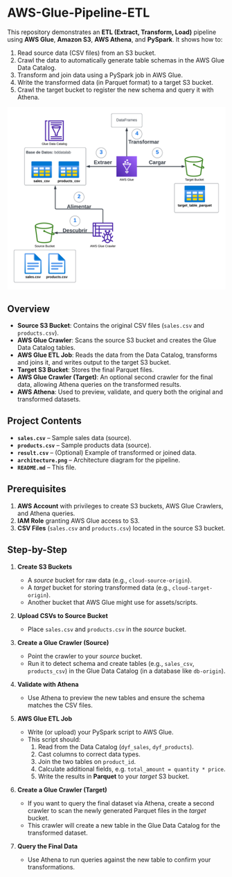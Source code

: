 # AWS-Glue-Pipeline-ETL

This repository demonstrates an **ETL (Extract, Transform, Load)** pipeline using **AWS Glue**, **Amazon S3**, **AWS Athena**, and **PySpark**. It shows how to:
1. Read source data (CSV files) from an S3 bucket.  
2. Crawl the data to automatically generate table schemas in the AWS Glue Data Catalog.  
3. Transform and join data using a PySpark job in AWS Glue.  
4. Write the transformed data (in Parquet format) to a target S3 bucket.  
5. Crawl the target bucket to register the new schema and query it with Athena.

![Architecture Diagram](https://github.com/Playmaker3334/AWS-glue-pipeline-ETL/blob/main/architecture.png)

## Overview

- **Source S3 Bucket**: Contains the original CSV files (`sales.csv` and `products.csv`).  
- **AWS Glue Crawler**: Scans the source S3 bucket and creates the Glue Data Catalog tables.  
- **AWS Glue ETL Job**: Reads the data from the Data Catalog, transforms and joins it, and writes output to the target S3 bucket.  
- **Target S3 Bucket**: Stores the final Parquet files.  
- **AWS Glue Crawler (Target)**: An optional second crawler for the final data, allowing Athena queries on the transformed results.  
- **AWS Athena**: Used to preview, validate, and query both the original and transformed datasets.

## Project Contents

- **`sales.csv`** – Sample sales data (source).  
- **`products.csv`** – Sample products data (source).  
- **`result.csv`** – (Optional) Example of transformed or joined data.  
- **`architecture.png`** – Architecture diagram for the pipeline.  
- **`README.md`** – This file.

## Prerequisites

1. **AWS Account** with privileges to create S3 buckets, AWS Glue Crawlers, and Athena queries.  
2. **IAM Role** granting AWS Glue access to S3.  
3. **CSV Files** (`sales.csv` and `products.csv`) located in the source S3 bucket.

## Step-by-Step

1. **Create S3 Buckets**  
   - A *source* bucket for raw data (e.g., `cloud-source-origin`).  
   - A *target* bucket for storing transformed data (e.g., `cloud-target-origin`).  
   - Another bucket that AWS Glue might use for assets/scripts.

2. **Upload CSVs to Source Bucket**  
   - Place `sales.csv` and `products.csv` in the *source* bucket.

3. **Create a Glue Crawler (Source)**  
   - Point the crawler to your *source* bucket.  
   - Run it to detect schema and create tables (e.g., `sales_csv`, `products_csv`) in the Glue Data Catalog (in a database like `db-origin`).

4. **Validate with Athena**  
   - Use Athena to preview the new tables and ensure the schema matches the CSV files.

5. **AWS Glue ETL Job**  
   - Write (or upload) your PySpark script to AWS Glue.  
   - This script should:  
     1. Read from the Data Catalog (`dyf_sales`, `dyf_products`).  
     2. Cast columns to correct data types.  
     3. Join the two tables on `product_id`.  
     4. Calculate additional fields, e.g. `total_amount = quantity * price`.  
     5. Write the results in **Parquet** to your *target* S3 bucket.  

6. **Create a Glue Crawler (Target)**  
   - If you want to query the final dataset via Athena, create a second crawler to scan the newly generated Parquet files in the *target* bucket.  
   - This crawler will create a new table in the Glue Data Catalog for the transformed dataset.

7. **Query the Final Data**  
   - Use Athena to run queries against the new table to confirm your transformations.
